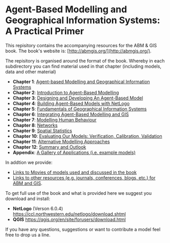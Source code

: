 # Agent-Based Modelling and Geographical Information Systems: A Practical Primer

This repisitory contains the accompanying resources for the ABM & GIS book. The book's website is: [http://abmgis.org/](http://abmgis.org/).

The repisitory is organised around the format of the book. Whereby in each subdirectory you can find material used in that chapter (including models, data and other material)

* **Chapter 1**: [Agent-based Modelling and Geographical Information Systems](Chapter01-ABMGIS)
* **Chapter 2**: [Introduction to Agent-Based Modelling](Chapter02-IntroToABM)
* **Chapter 3**: [Designing and Developing An Agent-Based   Model](Chapter03-DevelopingABM)
* **Chapter 4**: [Building Agent-Based Models with NetLogo](Chapter04-NetLogo)
* **Chapter 5**: [Fundamentals of Geographical Information Systems](Chapter05-GIS)
* **Chapter 6**: [Integrating Agent-Based Modelling and GIS](Chapter06-IntegratingABMandGIS)
* **Chapter 7**: [Modelling Human Behaviour](Chapter07-ModellingHumanBehaviour)
* **Chapter 8**: [Networks](Chapter08-Networks)
* **Chapter 9**: [Spatial Statistics](Chapter09-SpatialStatistics)
* **Chapter 10**: [Evaluating Our Models: Verification, Calibration, Validation](Chapter10-EvaluatingModels)
* **Chapter 11**: [Alternative Modelling Approaches](Chapter11-AlternativeModellingApproaches)
* **Chapter 12**: [Summary and Outlook](Chapter12-SummaryAndOutlook)
* **Appendix**: [A Gallery of Applications (i.e. example models)](AppendixA)

In addtion we provide:

* [Links to Movies of models used and discussed in the book](YouTube_Movies.md) 
* [Links to other resources (e.g. journals, conferences, blogs, etc.) for ABM and GIS](Links.md). 

To get full use of the book and what is provided here we suggest you download and install:

* **NetLogo** (Verson 6.0.4) <https://ccl.northwestern.edu/netlogo/download.shtml>
* **QGIS** <https://qgis.org/en/site/forusers/download.html>

If you have any questions, suggestions or want to contribute a model feel free to drop us a line.

